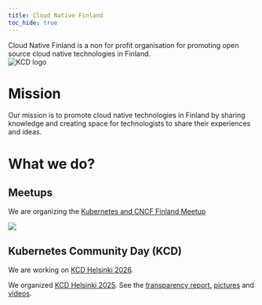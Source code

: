 ```yaml
---
title: Cloud Native Finland
toc_hide: true
---
```


<div class="row mt-5 mb-3">
    <div class="col-lg-6">
        <div class="lead">
        Cloud Native Finland is a non for profit organisation for promoting open source cloud native technologies in
        Finland.
        </div>
    </div>
    <div class="col-lg-6">
        <img src="/images/kcd-logo-color.svg" alt="KCD logo" style="max-width: 300px;">
    </div>
</div>

# Mission

Our mission is to promote cloud native technologies in Finland by sharing knowledge and creating space for technologists
to share their experiences and ideas.

# What we do?

## Meetups 

We are organizing the [Kubernetes and CNCF Finland Meetup](https://www.meetup.com/Kubernetes-Finland/)

![](https://secure.meetupstatic.com/photos/event/a/2/1/8/clean_485021496.webp)

## Kubernetes Community Day (KCD)

We are working on [KCD Helsinki 2026](kcd-helsinki-2026).

We organized [KCD Helsinki 2025](https://community.cncf.io/events/details/cncf-kcd-helsinki-presents-kcd-helsinki-2025/).
See the [transparency report](https://www.cncf.io/reports/kcd-helsinki-2025/),
[pictures](https://www.flickr.com/photos/202858318@N07/albums/72177720326289156) and
[videos](https://youtube.com/@cloudnativenordics?si=f3v5uUrnCIFgg_pG).






